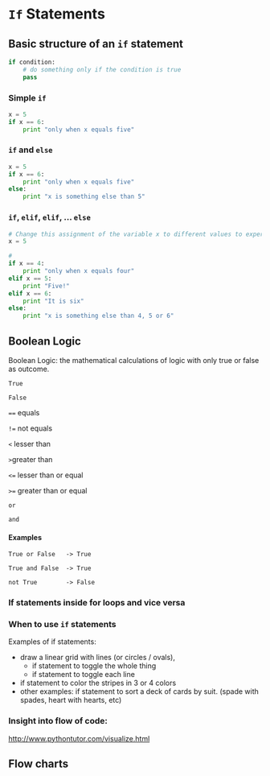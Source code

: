# `If` Statements

## Basic structure of an `if` statement

```python
if condition:
    # do something only if the condition is true
    pass
```

### Simple `if`

```python
x = 5
if x == 6:
    print "only when x equals five"
```

### `if` and `else`

```python
x = 5
if x == 6:
    print "only when x equals five"
else:
    print "x is something else than 5"
```

### `if`, `elif`, `elif`, ... `else`

```python
# Change this assignment of the variable x to different values to experiment with the if statements.
x = 5

#
if x == 4:
    print "only when x equals four"
elif x == 5:
    print "Five!"
elif x == 6:
    print "It is six"
else:
    print "x is something else than 4, 5 or 6"
```


## Boolean Logic

Boolean Logic: the mathematical calculations of logic with only true or false as outcome.

`True`

`False`

`==` equals

`!=` not equals

`<` lesser than

`>`greater than

`<=` lesser than or equal

`>=` greater than or equal

`or`

`and`



#### Examples

`True or False   -> True`

`True and False  -> True`

`not True        -> False`


### If statements inside for loops and vice versa

### When to use `if` statements

Examples of if statements:

- draw a linear grid with lines (or circles / ovals),
    - if statement to toggle the whole thing
    - if statement to toggle each line
- if statement to color the stripes in 3 or 4 colors
- other examples: if statement to sort a deck of cards by suit. (spade with spades, heart with hearts, etc)

### Insight into flow of code:

http://www.pythontutor.com/visualize.html
    
## Flow charts
